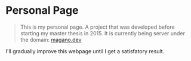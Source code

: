 # Personal Page
> This is my personal page.
A project that was developed before starting my master thesis in 2015.
It is currently being server under the domain: [magano.dev](https://magano.dev)

I'll gradually improve this webpage until I get a satisfatory result.

